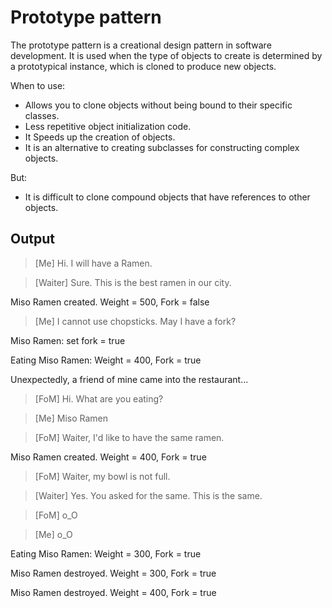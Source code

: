 # Prototype pattern

The prototype pattern is a creational design pattern in software development. It is used when the type of objects to create is determined by a prototypical instance, which is cloned to produce new objects.

When to use:
 - Allows you to clone objects without being bound to their specific classes.
 - Less repetitive object initialization code.
 - It Speeds up the creation of objects.
 - It is an alternative to creating subclasses for constructing complex objects.

But:
 - It is difficult to clone compound objects that have references to other objects.

## Output

> [Me] Hi. I will have a Ramen.

> [Waiter] Sure. This is the best ramen in our city.

Miso Ramen created. 
Weight = 500, Fork = false

> [Me] I cannot use chopsticks. May I have a fork?

Miso Ramen: set fork = true

Eating Miso Ramen: 
Weight = 400, Fork = true


Unexpectedly, a friend of mine came into the restaurant...

> [FoM] Hi. What are you eating?

> [Me] Miso Ramen

> [FoM] Waiter, I'd like to have the same ramen.

Miso Ramen created. 
Weight = 400, Fork = true

> [FoM] Waiter, my bowl is not full.

> [Waiter] Yes. You asked for the same. This is the same.

> [FoM] o_O

> [Me] o_O

Eating Miso Ramen: 
Weight = 300, Fork = true

Miso Ramen destroyed. 
Weight = 300, Fork = true

Miso Ramen destroyed. 
Weight = 400, Fork = true
